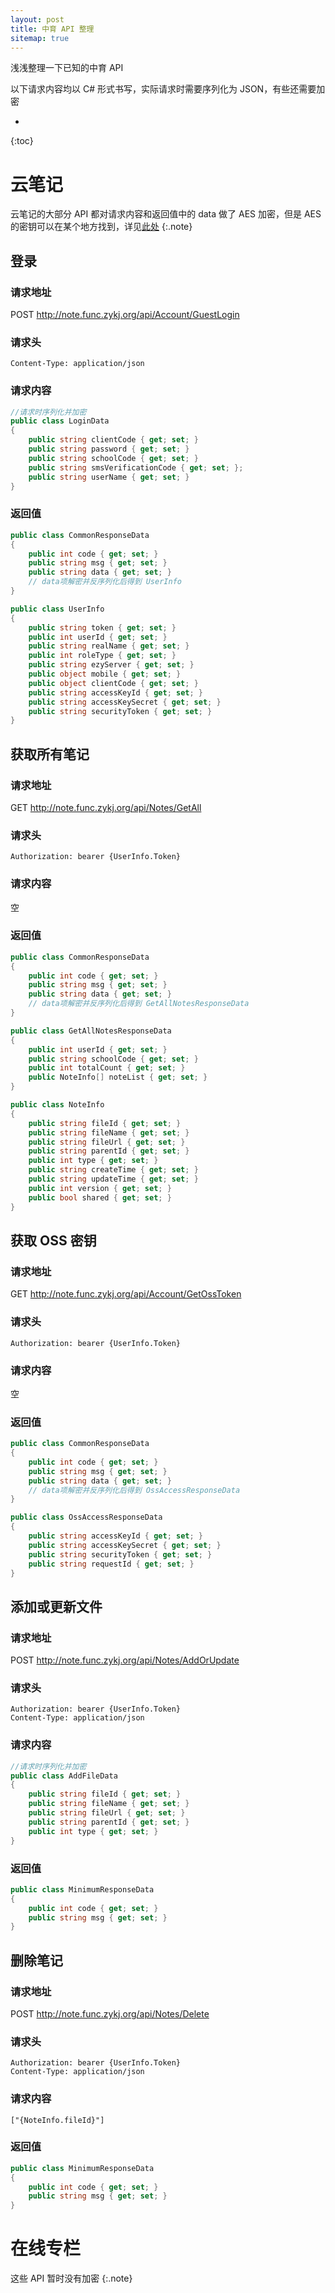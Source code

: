 ```yaml
---
layout: post
title: 中育 API 整理
sitemap: true
---
```


浅浅整理一下已知的中育 API

以下请求内容均以 C# 形式书写，实际请求时需要序列化为 JSON，有些还需要加密

* 
{:toc}

# 云笔记
云笔记的大部分 API 都对请求内容和返回值中的 data 做了 AES 加密，但是 AES 的密钥可以在某个地方找到，详见[此处](/blogs/2023-01-23-zy-bin-file-analysis)
{:.note}


## 登录
### 请求地址
POST http://note.func.zykj.org/api/Account/GuestLogin
### 请求头
~~~
Content-Type: application/json
~~~
### 请求内容
~~~csharp
//请求时序列化并加密
public class LoginData
{
    public string clientCode { get; set; }
    public string password { get; set; }
    public string schoolCode { get; set; }
    public string smsVerificationCode { get; set; };
    public string userName { get; set; }
}
~~~
### 返回值
~~~csharp
public class CommonResponseData
{
    public int code { get; set; }
    public string msg { get; set; }
    public string data { get; set; }
    // data项解密并反序列化后得到 UserInfo
}

public class UserInfo
{
    public string token { get; set; }
    public int userId { get; set; }
    public string realName { get; set; }
    public int roleType { get; set; }
    public string ezyServer { get; set; }
    public object mobile { get; set; }
    public object clientCode { get; set; }
    public string accessKeyId { get; set; }
    public string accessKeySecret { get; set; }
    public string securityToken { get; set; }
}
~~~

## 获取所有笔记
### 请求地址
GET http://note.func.zykj.org/api/Notes/GetAll
### 请求头
~~~
Authorization: bearer {UserInfo.Token}
~~~
### 请求内容
空
### 返回值
~~~csharp
public class CommonResponseData
{
    public int code { get; set; }
    public string msg { get; set; }
    public string data { get; set; }
    // data项解密并反序列化后得到 GetAllNotesResponseData
}

public class GetAllNotesResponseData
{
    public int userId { get; set; }
    public string schoolCode { get; set; }
    public int totalCount { get; set; }
    public NoteInfo[] noteList { get; set; }
}

public class NoteInfo
{
    public string fileId { get; set; }
    public string fileName { get; set; }
    public string fileUrl { get; set; }
    public string parentId { get; set; }
    public int type { get; set; }
    public string createTime { get; set; }
    public string updateTime { get; set; }
    public int version { get; set; }
    public bool shared { get; set; }
}
~~~

## 获取 OSS 密钥
### 请求地址
GET http://note.func.zykj.org/api/Account/GetOssToken
### 请求头
~~~
Authorization: bearer {UserInfo.Token}
~~~
### 请求内容
空
### 返回值
~~~csharp
public class CommonResponseData
{
    public int code { get; set; }
    public string msg { get; set; }
    public string data { get; set; }
    // data项解密并反序列化后得到 OssAccessResponseData
}

public class OssAccessResponseData
{
    public string accessKeyId { get; set; }
    public string accessKeySecret { get; set; }
    public string securityToken { get; set; }
    public string requestId { get; set; }
}
~~~

## 添加或更新文件
### 请求地址
POST http://note.func.zykj.org/api/Notes/AddOrUpdate
### 请求头
~~~
Authorization: bearer {UserInfo.Token}
Content-Type: application/json
~~~
### 请求内容
~~~csharp
//请求时序列化并加密
public class AddFileData
{
    public string fileId { get; set; }
    public string fileName { get; set; }
    public string fileUrl { get; set; }
    public string parentId { get; set; }
    public int type { get; set; }
}
~~~
### 返回值
~~~csharp
public class MinimumResponseData
{
    public int code { get; set; }
    public string msg { get; set; }
}
~~~

## 删除笔记
### 请求地址
POST http://note.func.zykj.org/api/Notes/Delete
### 请求头
~~~
Authorization: bearer {UserInfo.Token}
Content-Type: application/json
~~~
### 请求内容
~~~
["{NoteInfo.fileId}"]
~~~
### 返回值
~~~csharp
public class MinimumResponseData
{
    public int code { get; set; }
    public string msg { get; set; }
}
~~~

# 在线专栏
这些 API 暂时没有加密
{:.note}
